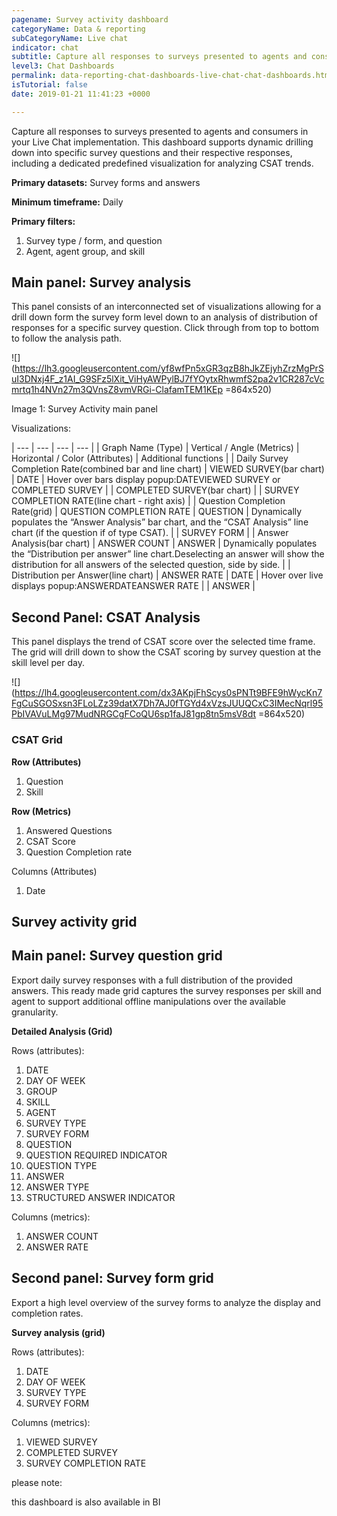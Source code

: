 ```yaml
---
pagename: Survey activity dashboard
categoryName: Data & reporting
subCategoryName: Live chat
indicator: chat
subtitle: Capture all responses to surveys presented to agents and consumers
level3: Chat Dashboards
permalink: data-reporting-chat-dashboards-live-chat-chat-dashboards.html
isTutorial: false
date: 2019-01-21 11:41:23 +0000

---
```

Capture all responses to surveys presented to agents and consumers in your Live Chat implementation. This dashboard supports dynamic drilling down into specific survey questions and their respective responses, including a dedicated predefined visualization for analyzing CSAT trends.

**Primary datasets:** Survey forms and answers

**Minimum timeframe:** Daily

**Primary filters:**

1. Survey type / form, and question
2. Agent, agent group, and skill

## Main panel: Survey analysis

This panel consists of an interconnected set of visualizations allowing for a drill down form the survey form level down to an analysis of distribution of responses for a specific survey question. Click through from top to bottom to follow the analysis path.

![](https://lh3.googleusercontent.com/yf8wfPn5xGR3qzB8hJkZEjyhZrzMgPrSuI3DNxj4F_z1AI_G9SFz5lXit_ViHyAWPylBJ7fYOytxRhwmfS2pa2v1CR287cVcmrtq1h4NVn27m3QVnsZ8vmVRGi-ClafamTEM1KEp =864x520)

Image 1: Survey Activity main panel

Visualizations:

| --- | --- | --- | --- |
| Graph Name (Type) | Vertical / Angle (Metrics) | Horizontal / Color (Attributes) | Additional functions |
| Daily Survey Completion Rate(combined bar and line chart) | VIEWED SURVEY(bar chart) | DATE | Hover over bars display popup:DATEVIEWED SURVEY or COMPLETED SURVEY |
| COMPLETED SURVEY(bar chart) |
| SURVEY COMPLETION RATE(line chart - right axis) |
| Question Completion Rate(grid) | QUESTION COMPLETION RATE | QUESTION | Dynamically populates the “Answer Analysis” bar chart, and the “CSAT Analysis” line chart (if the question if of type CSAT). |
| SURVEY FORM |
| Answer Analysis(bar chart) | ANSWER COUNT | ANSWER | Dynamically populates the “Distribution per answer” line chart.Deselecting an answer will show the distribution for all answers of the selected question, side by side. |
| Distribution per Answer(line chart) | ANSWER RATE | DATE | Hover over live displays popup:ANSWERDATEANSWER RATE |
| ANSWER |

## Second Panel: CSAT Analysis

This panel displays the trend of CSAT score over the selected time frame. The grid will drill down to show the CSAT scoring by survey question at the skill level per day.

![](https://lh4.googleusercontent.com/dx3AKpjFhScys0sPNTt9BFE9hWycKn7FgCuSGOSxsn3FLoLZz39datX7Dh7AJ0fTGYd4xVzsJUUQCxC3IMecNqrl95PbIVAVuLMg97MudNRGCgFCoQU6sp1faJ81gp8tn5msV8dt =864x520)

### CSAT Grid

**Row (Attributes)**

1. Question
2. Skill

**Row (Metrics)**

1. Answered Questions
2. CSAT Score
3. Question Completion rate

Columns (Attributes)

1. Date

## Survey activity grid

## Main panel: Survey question grid

Export daily survey responses with a full distribution of the provided answers. This ready made grid captures the survey responses per skill and agent to support additional offline manipulations over the available granularity.

**Detailed Analysis (Grid)**

Rows (attributes):

 1. DATE
 2. DAY OF WEEK
 3. GROUP
 4. SKILL
 5. AGENT
 6. SURVEY TYPE
 7. SURVEY FORM
 8. QUESTION
 9. QUESTION REQUIRED INDICATOR
10. QUESTION TYPE
11. ANSWER
12. ANSWER TYPE
13. STRUCTURED ANSWER INDICATOR

Columns (metrics):

1. ANSWER COUNT
2. ANSWER RATE

## Second panel: Survey form grid

Export a high level overview of the survey forms to analyze the display and completion rates.

**Survey analysis (grid)**

Rows (attributes):

1. DATE
2. DAY OF WEEK
3. SURVEY TYPE
4. SURVEY FORM

Columns (metrics):

1. VIEWED SURVEY
2. COMPLETED SURVEY
3. SURVEY COMPLETION RATE

please note:

this dashboard is also available in BI